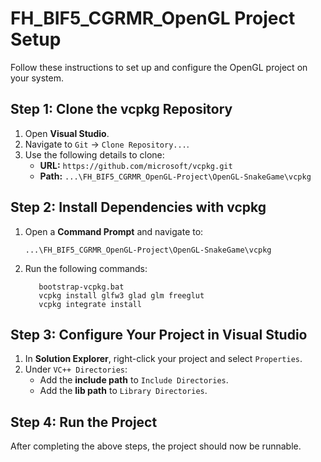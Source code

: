 # FH_BIF5_CGRMR_OpenGL Project Setup

Follow these instructions to set up and configure the OpenGL project on your system.

## Step 1: Clone the vcpkg Repository

1. Open **Visual Studio**.
2. Navigate to `Git` -> `Clone Repository...`.
3. Use the following details to clone:
   - **URL:** `https://github.com/microsoft/vcpkg.git`
   - **Path:** `...\FH_BIF5_CGRMR_OpenGL-Project\OpenGL-SnakeGame\vcpkg`

## Step 2: Install Dependencies with vcpkg

1. Open a **Command Prompt** and navigate to:
   ```
   ...\FH_BIF5_CGRMR_OpenGL-Project\OpenGL-SnakeGame\vcpkg
   ```
2. Run the following commands:
   ```in cmd:
      bootstrap-vcpkg.bat
      vcpkg install glfw3 glad glm freeglut
      vcpkg integrate install
   ```

## Step 3: Configure Your Project in Visual Studio

1. In **Solution Explorer**, right-click your project and select `Properties`.
2. Under `VC++ Directories`:
   - Add the **include path** to `Include Directories`.
   - Add the **lib path** to `Library Directories`.

## Step 4: Run the Project

After completing the above steps, the project should now be runnable.
